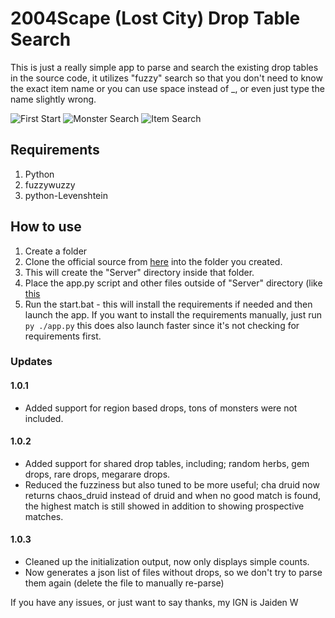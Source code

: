 # 2004Scape (Lost City) Drop Table Search

This is just a really simple app to parse and search the existing drop tables in the source code, it utilizes "fuzzy" search so that you don't need to know the exact item name or you can use space instead of _, or even just type the name slightly wrong.

![First Start](https://i.imgur.com/iLWhuIL.png)
![Monster Search](https://i.imgur.com/ZXPpGLr.png)
![Item Search](https://i.imgur.com/NoHermx.png)

## Requirements
1. Python
2. fuzzywuzzy
3. python-Levenshtein

## How to use
1. Create a folder
2. Clone the official source from [here](https://github.com/2004Scape/Server) into the folder you created.
3. This will create the "Server" directory inside that folder.
4. Place the app.py script and other files outside of "Server" directory (like [this](https://i.imgur.com/9UA5cQS.png)
5. Run the start.bat - this will install the requirements if needed and then launch the app. If you want to install the requirements manually, just run ``py ./app.py`` this does also launch faster since it's not checking for requirements first.

### Updates

#### 1.0.1 
- Added support for region based drops, tons of monsters were not included.

#### 1.0.2
- Added support for shared drop tables, including; random herbs, gem drops, rare drops, megarare drops.
- Reduced the fuzziness but also tuned to be more useful; cha druid now returns chaos_druid instead of druid and when no good match is found, the highest match is still showed in addition to showing prospective matches.

#### 1.0.3
- Cleaned up the initialization output, now only displays simple counts.
- Now generates a json list of files without drops, so we don't try to parse them again (delete the file to manually re-parse)

If you have any issues, or just want to say thanks, my IGN is Jaiden W
